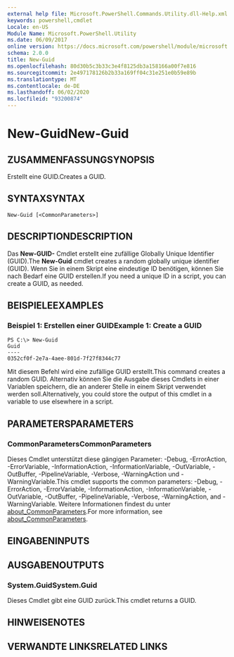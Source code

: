 ```yaml
---
external help file: Microsoft.PowerShell.Commands.Utility.dll-Help.xml
keywords: powershell,cmdlet
Locale: en-US
Module Name: Microsoft.PowerShell.Utility
ms.date: 06/09/2017
online version: https://docs.microsoft.com/powershell/module/microsoft.powershell.utility/new-guid?view=powershell-6&WT.mc_id=ps-gethelp
schema: 2.0.0
title: New-Guid
ms.openlocfilehash: 80d30b5c3b33c3e4f8125db3a158166a00f7e816
ms.sourcegitcommit: 2e497178126b2b33a169ff04c31e251e0b59e89b
ms.translationtype: MT
ms.contentlocale: de-DE
ms.lasthandoff: 06/02/2020
ms.locfileid: "93200874"
---
```

# <span data-ttu-id="48238-103">New-Guid</span><span class="sxs-lookup"><span data-stu-id="48238-103">New-Guid</span></span>

## <span data-ttu-id="48238-104">ZUSAMMENFASSUNG</span><span class="sxs-lookup"><span data-stu-id="48238-104">SYNOPSIS</span></span>
<span data-ttu-id="48238-105">Erstellt eine GUID.</span><span class="sxs-lookup"><span data-stu-id="48238-105">Creates a GUID.</span></span>

## <span data-ttu-id="48238-106">SYNTAX</span><span class="sxs-lookup"><span data-stu-id="48238-106">SYNTAX</span></span>

```
New-Guid [<CommonParameters>]
```

## <span data-ttu-id="48238-107">DESCRIPTION</span><span class="sxs-lookup"><span data-stu-id="48238-107">DESCRIPTION</span></span>

<span data-ttu-id="48238-108">Das **New-GUID-** Cmdlet erstellt eine zufällige Globally Unique Identifier (GUID).</span><span class="sxs-lookup"><span data-stu-id="48238-108">The **New-Guid** cmdlet creates a random globally unique identifier (GUID).</span></span>
<span data-ttu-id="48238-109">Wenn Sie in einem Skript eine eindeutige ID benötigen, können Sie nach Bedarf eine GUID erstellen.</span><span class="sxs-lookup"><span data-stu-id="48238-109">If you need a unique ID in a script, you can create a GUID, as needed.</span></span>

## <span data-ttu-id="48238-110">BEISPIELE</span><span class="sxs-lookup"><span data-stu-id="48238-110">EXAMPLES</span></span>

### <span data-ttu-id="48238-111">Beispiel 1: Erstellen einer GUID</span><span class="sxs-lookup"><span data-stu-id="48238-111">Example 1: Create a GUID</span></span>

```
PS C:\> New-Guid
Guid
----
0352cf0f-2e7a-4aee-801d-7f27f8344c77
```

<span data-ttu-id="48238-112">Mit diesem Befehl wird eine zufällige GUID erstellt.</span><span class="sxs-lookup"><span data-stu-id="48238-112">This command creates a random GUID.</span></span>
<span data-ttu-id="48238-113">Alternativ können Sie die Ausgabe dieses Cmdlets in einer Variablen speichern, die an anderer Stelle in einem Skript verwendet werden soll.</span><span class="sxs-lookup"><span data-stu-id="48238-113">Alternatively, you could store the output of this cmdlet in a variable to use elsewhere in a script.</span></span>

## <span data-ttu-id="48238-114">PARAMETERS</span><span class="sxs-lookup"><span data-stu-id="48238-114">PARAMETERS</span></span>

### <span data-ttu-id="48238-115">CommonParameters</span><span class="sxs-lookup"><span data-stu-id="48238-115">CommonParameters</span></span>

<span data-ttu-id="48238-116">Dieses Cmdlet unterstützt diese gängigen Parameter: -Debug, -ErrorAction, -ErrorVariable, -InformationAction, -InformationVariable, -OutVariable, -OutBuffer, -PipelineVariable, -Verbose, -WarningAction und -WarningVariable.</span><span class="sxs-lookup"><span data-stu-id="48238-116">This cmdlet supports the common parameters: -Debug, -ErrorAction, -ErrorVariable, -InformationAction, -InformationVariable, -OutVariable, -OutBuffer, -PipelineVariable, -Verbose, -WarningAction, and -WarningVariable.</span></span> <span data-ttu-id="48238-117">Weitere Informationen findest du unter [about_CommonParameters](https://go.microsoft.com/fwlink/?LinkID=113216).</span><span class="sxs-lookup"><span data-stu-id="48238-117">For more information, see [about_CommonParameters](https://go.microsoft.com/fwlink/?LinkID=113216).</span></span>

## <span data-ttu-id="48238-118">EINGABEN</span><span class="sxs-lookup"><span data-stu-id="48238-118">INPUTS</span></span>

## <span data-ttu-id="48238-119">AUSGABEN</span><span class="sxs-lookup"><span data-stu-id="48238-119">OUTPUTS</span></span>

### <span data-ttu-id="48238-120">System.Guid</span><span class="sxs-lookup"><span data-stu-id="48238-120">System.Guid</span></span>

<span data-ttu-id="48238-121">Dieses Cmdlet gibt eine GUID zurück.</span><span class="sxs-lookup"><span data-stu-id="48238-121">This cmdlet returns a GUID.</span></span>

## <span data-ttu-id="48238-122">HINWEISE</span><span class="sxs-lookup"><span data-stu-id="48238-122">NOTES</span></span>

## <span data-ttu-id="48238-123">VERWANDTE LINKS</span><span class="sxs-lookup"><span data-stu-id="48238-123">RELATED LINKS</span></span>
